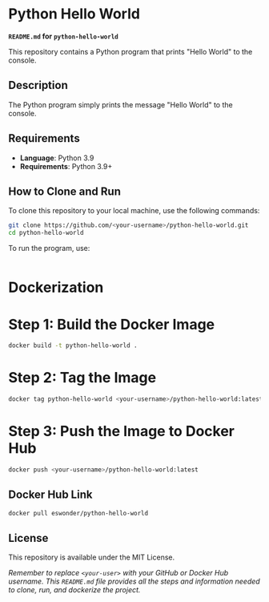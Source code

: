 
# **Python Hello World**

**`README.md` for `python-hello-world`**

This repository contains a Python program that prints "Hello World" to the console.

## Description

The Python program simply prints the message "Hello World" to the console.

## Requirements

- **Language**: Python 3.9
- **Requirements**: Python 3.9+

## How to Clone and Run

To clone this repository to your local machine, use the following commands:

```bash
git clone https://github.com/<your-username>/python-hello-world.git
cd python-hello-world
```
To run the program, use:
```bash python holamundo.py
```
# **Dockerization**

# Step 1: Build the Docker Image
```bash
docker build -t python-hello-world .
```
# Step 2: Tag the Image

```bash 
docker tag python-hello-world <your-username>/python-hello-world:latest
```
# Step 3: Push the Image to Docker Hub
```bash 
docker push <your-username>/python-hello-world:latest
```

## Docker Hub Link
```bash 
docker pull eswonder/python-hello-world
```

## License

This repository is available under the MIT License.

*Remember to replace `<your-user>` with your GitHub or Docker Hub username. This `README.md` file provides all the steps and information needed to clone, run, and dockerize the project.*
